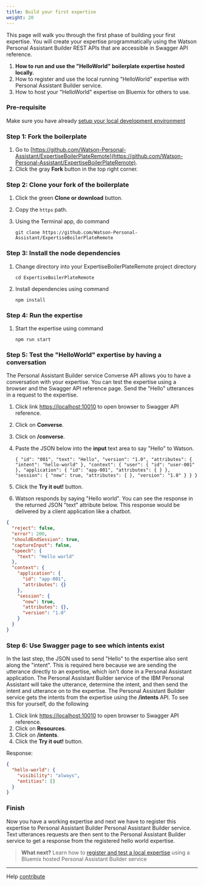 ```yaml
---
title: Build your first expertise
weight: 20
---
```

This page will walk you through the first phase of building your first expertise. You will create your expertise programmatically using the Watson Personal Assistant Builder REST APIs that are accessible in Swagger API reference.

1. **How to run and use the "HelloWorld" boilerplate expertise hosted locally.**
2. How to register and use the local running "HelloWorld" expertise with Personal Assistant Builder service.
3. How to host your "HelloWorld" expertise on Bluemix for others to use.

### Pre-requisite
Make sure you have already [setup your local development environment]({{site.baseurl}}/developer/expertise/setup-local-dev-env/)

### Step 1: Fork the boilerplate
1. Go to  [https://github.com/Watson-Personal-Assistant/ExpertiseBoilerPlateRemote](https://github.com/Watson-Personal-Assistant/ExpertiseBoilerPlateRemote).
2. Click the gray **Fork** button in the top right corner.

### Step 2: Clone your fork of the boilerplate
1. Click the green **Clone or download** button.
2. Copy the `https` path.
3. Using the Terminal app, do command

    `git clone https://github.com/Watson-Personal-Assistant/ExpertiseBoilerPlateRemote`

### Step 3: Install the node dependencies
1. Change directory into your ExpertiseBoilerPlateRemote project directory

    `cd ExpertiseBoilerPlateRemote`

2. Install dependencies using command

    `npm install`


### Step 4: Run the expertise
1. Start the expertise using command

    `npm run start`

### Step 5: Test the "HelloWorld" expertise by having a conversation
The Personal Assistant Builder service Converse API allows you to have a conversation with your expertise.   You can test the expertise using a browser and the Swagger API reference page.  Send the "Hello" utterances in a request to the expertise.  
1. Click link [https://localhost:10010](https://localhost:10010) to open browser to Swagger API reference.
2. Click on **Converse**.
3. Click on **/converse**.
4. Paste the JSON below into the **input** text area to say "Hello" to Watson.

    `{
      "id": "001",
      "text": "Hello",
      "version": "1.0",
      "attributes": {
        "intent": "hello-world"
      },
      "context": {
        "user": {
          "id": "user-001"
        },
        "application": {
          "id": "app-001",
          "attributes": {
          }
        },
        "session": {
          "new": true,
          "attributes": {
          },
          "version": "1.0"
        }
      }
    }`
    
5. Click the **Try it out!** button.
6. Watson responds by saying "Hello world".  You can see the response in the returned JSON "text" attribute below. This response would be delivered by a client application like a chatbot.

```JSON
{
  "reject": false,
  "error": 200,
  "shouldEndSession": true,
  "captureInput": false,
  "speech": {
    "text": "Hello world"
  },
  "context": {
    "application": {
      "id": "app-001",
      "attributes": {}
    },
    "session": {
      "new": true,
      "attributes": {},
      "version": "1.0"
    }
  }
}
```

### Step 6: Use Swagger page to see which intents exist
In the last step, the JSON used to send "Hello" to the expertise also sent along the "intent".  This is required here because we are sending the utterance directly to an expertise, which isn't done in a Personal Assistant application.  The Personal Assistant Builder service of the IBM Personal Assistant will take the utterance, determine the intent, and then send the intent and utterance on to the expertise.  The Personal Assistant Builder service gets the intents from the expertise using the **/intents** API. To see this for yourself, do the following

1. Click link [https://localhost:10010](https://localhost:10010) to open browser to Swagger API reference.
2. Click on **Resources**.
3. Click on **/intents**.
4. Click the **Try it out!** button.

Response:

```JSON
{
  "hello-world": {
    "visibility": "always",
    "entities": []
  }
}
```

### Finish
Now you have a working expertise and next we have to register this expertise to Personal Assistant Builder Personal Assistant Builder service.  Text utterances requests are then sent to the Personal Assistant Builder service to get a response from the registered hello world expertise.

 > **What next?** Learn how to [register and test a local expertise]({{site.baseurl}}/developer/expertise/develop-locally/) using a Bluemix hosted Personal Assistant Builder service   

____
Help [contribute]({{site.baseurl}}/developer/contribute/contribute-doc/)
